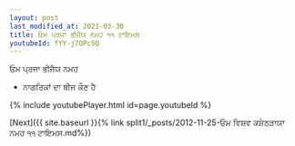 ```yaml
---
layout: post
last_modified_at: 2021-03-30
title: ਓਮ ਪ੍ਰਜਾ ਭੀਜੈਯ ਨਮਹ ੧੧ ਟਾਇਮਸ
youtubeId: fYY-j7OPc5Q
---
```

 
 
 ਓਮ ਪ੍ਰਜਾ ਭੀਜੈਯ ਨਮਹ  
 
 -  ਨਾਗਰਿਕਾਂ ਦਾ ਬੀਜ ਕੌਣ ਹੈ 
 
  
 
  
 
 
 
 
 
 


{% include youtubePlayer.html id=page.youtubeId %}
 
[Next]({{ site.baseurl }}{% link  split1/_posts/2012-11-25-ਓਮ ਵਿਸ਼ਵ ਕਸ਼ੇਠੜਾਯਾ ਨਮਹ ੧੧ ਟਾਇਮਸ.md%})
 
